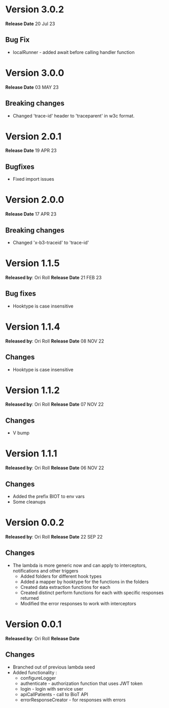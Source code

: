 # Version 3.0.2

**Release Date** 20 Jul 23

## Bug Fix

- localRunner - added await before calling handler function
# Version 3.0.0

**Release Date** 03 MAY 23

## Breaking changes

- Changed 'trace-id' header to 'traceparent' in w3c format.

# Version 2.0.1

**Release Date** 19 APR 23

## Bugfixes 

- Fixed import issues

# Version 2.0.0

**Release Date** 17 APR 23

## Breaking changes

- Changed 'x-b3-traceid' to 'trace-id'

# Version 1.1.5

**Released by**: Ori Roll **Release Date** 21 FEB 23

## Bug fixes

- Hooktype is case insensitive

# Version 1.1.4

**Released by**: Ori Roll **Release Date** 08 NOV 22

## Changes

- Hooktype is case insensitive

# Version 1.1.2

**Released by**: Ori Roll **Release Date** 07 NOV 22

## Changes

- V bump
# Version 1.1.1

**Released by**: Ori Roll **Release Date** 06 NOV 22

## Changes

- Added the prefix BIOT to env vars
- Some cleanups

# Version 0.0.2

**Released by**: Ori Roll **Release Date** 22 SEP 22

## Changes

- The lambda is more generic now and can apply to interceptors, notifications and other triggers
  - Added folders for different hook types
  - Added a mapper by hooktype for the functions in the folders
  - Created data extraction functions for each
  - Created distinct perform functions for each with specific responses returned
  - Modified the error responses to work with interceptors

# Version 0.0.1

**Released by**: Ori Roll **Release Date** <!-- Jun 20 2022 -->

## Changes

- Branched out of previous lambda seed
- Added functionality :
  - configureLogger
  - authenticate - authorization function that uses JWT token
  - login - login with service user
  - apiCallPatients - call to BioT API
  - errorResponseCreator - for responses with errors
